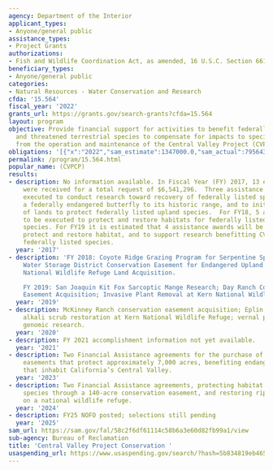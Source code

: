 ```yaml
---
agency: Department of the Interior
applicant_types:
- Anyone/general public
assistance_types:
- Project Grants
authorizations:
- Fish and Wildlife Coordination Act, as amended, 16 U.S.C. Section 661 et seq.
beneficiary_types:
- Anyone/general public
categories:
- Natural Resources - Water Conservation and Research
cfda: '15.564'
fiscal_year: '2022'
grants_url: https://grants.gov/search-grants?cfda=15.564
layout: program
objective: Provide financial support for activities to benefit federally listed endangered
  and threatened terrestrial species to compensate for impacts to species resulting
  from the operation and maintenance of the Central Valley Project (CVP) of California.
obligations: '[{"x":"2022","sam_estimate":1347000.0,"sam_actual":795643.0,"usa_spending_actual":795643.21},{"x":"2023","sam_estimate":1000000.0,"sam_actual":1362270.0,"usa_spending_actual":770587.13},{"x":"2024","sam_estimate":1108674.0,"sam_actual":0.0,"usa_spending_actual":1921171.12}]'
permalink: /program/15.564.html
popular_name: (CVPCP)
results:
- description: No information available. In Fiscal Year (FY) 2017, 13 eligible applications
    were received for a total request of $6,541,296.  Three assistance awards were
    executed to conduct research toward recovery of federally listed species, to reintroduce
    a federally endangered butterfly to its historic range, and to initiate the acquisition
    of lands to protect federally listed upland species.  For FY18, 5 awards are expected
    to be executed to protect and restore habitats for federally listed CVP-impacted
    species. For FY19 it is estimated that 4 assistance awards will be executed to
    protect and restore habitat, and to support research benefitting CVP-impacted
    federally listed species.
  year: '2017'
- description: 'FY 2018: Coyote Ridge Grazing Program for Serpentine Species, Semitropic
    Water Storage District Conservation Easement for Endangered Upland Species, Pixley
    National Wildlife Refuge Land Acquisition.

    FY 2019: San Joaquin Kit Fox Sarcoptic Mange Research; Day Ranch Conservation
    Easement Acquisition; Invasive Plant Removal at Kern National Wildlife Refuge.'
  year: '2019'
- description: McKinney Ranch conservation easement acquisition; Eplin Property acquisition;
    alkali scrub restoration at Kern National Wildlife Refuge; vernal pool crustacean
    genomic research.
  year: '2020'
- description: FY 2021 accomplishment information not yet available.
  year: '2021'
- description: Two Financial Assistance agreements for the purchase of conservation
    easements that protect approximately 7,000 acres, benefiting endangered species
    that inhabit California’s Central Valley.
  year: '2023'
- description: Two Financial Assistance agreements, protecting habitat for an endangered
    species through a 140-acre conservation easement, and restoring riparian habitat
    on a national wildlife refuge.
  year: '2024'
- description: FY25 NOFO posted; selections still pending
  year: '2025'
sam_url: https://sam.gov/fal/58c2f6df61114c58b6a3e60d82fb99a1/view
sub-agency: Bureau of Reclamation
title: 'Central Valley Project Conservation '
usaspending_url: https://www.usaspending.gov/search/?hash=5b834819eb46598adb629d7aca28cc38
---
```

